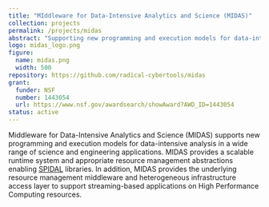```yaml
---
title: "MIddleware for Data-Intensive Analytics and Science (MIDAS)"
collection: projects
permalink: /projects/midas
abstract: "Supporting new programming and execution models for data-intensive analysis in a wide range of science and engineering applications."
logo: midas_logo.png
figure:
  name: midas.png
  width: 500
repository: https://github.com/radical-cybertools/midas
grant:
  funder: NSF
  number: 1443054
  url: https://www.nsf.gov/awardsearch/showAward?AWD_ID=1443054
status: active
---
```


Middleware for Data-Intensive Analytics and Science (MIDAS) supports new programming and execution models for data-intensive analysis in a wide range of science and engineering applications. MIDAS provides a scalable runtime system and appropriate resource management abstractions enabling <a href="http://www.spidal.org">SPIDAL</a> libraries. In addition, MIDAS provides the underlying resource management middleware and heterogeneous infrastructure access layer to support streaming-based applications on High Performance Computing resources.